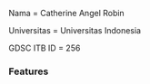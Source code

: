 <p>Nama = Catherine Angel Robin</p>
<p>Universitas = Universitas Indonesia</p>
<p>GDSC ITB ID = 256</p>

<h3>Features</h3>
<img style="width:fit-content" scr="/img/landing.png"/>
<img style="width:fit-content"scr="/img/hover.png"/>
<img style="width:fit-content" scr="/img/search.png"/>
